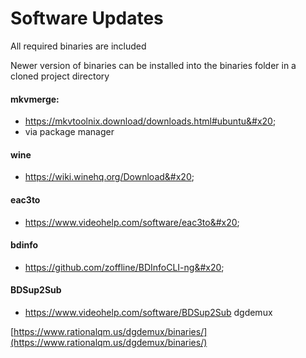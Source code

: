 # Software Updates

All required binaries are included

Newer version of binaries can be installed into the binaries folder in a cloned project directory

#### mkvmerge:

* https://mkvtoolnix.download/downloads.html#ubuntu&#x20;
* via package manager

#### wine

* https://wiki.winehq.org/Download&#x20;

#### eac3to

* https://www.videohelp.com/software/eac3to&#x20;

#### bdinfo

* https://github.com/zoffline/BDInfoCLI-ng&#x20;

#### BDSup2Sub

* https://www.videohelp.com/software/BDSup2Sub dgdemux

[https://www.rationalqm.us/dgdemux/binaries/](https://www.rationalqm.us/dgdemux/binaries/)
